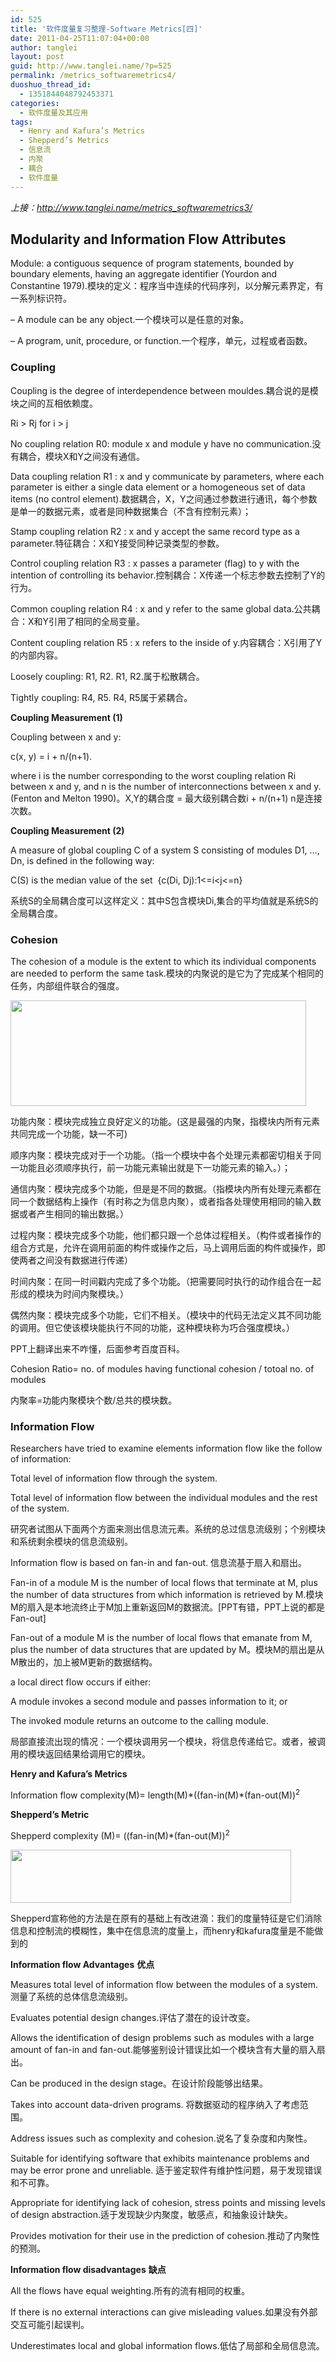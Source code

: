 ```yaml
---
id: 525
title: '软件度量复习整理-Software Metrics[四]'
date: 2011-04-25T11:07:04+00:00
author: tanglei
layout: post
guid: http://www.tanglei.name/?p=525
permalink: /metrics_softwaremetrics4/
duoshuo_thread_id:
  - 1351844048792453371
categories:
  - 软件度量及其应用
tags:
  - Henry and Kafura’s Metrics
  - Shepperd’s Metrics
  - 信息流
  - 内聚
  - 耦合
  - 软件度量
---
```

<address>
  上接：<a href="http://www.tanglei.name/metrics_softwaremetrics3/">http://www.tanglei.name/metrics_softwaremetrics3/</a>
</address>

## Modularity and Information Flow Attributes

Module: a contiguous sequence of program statements, bounded by boundary elements, having an aggregate identifier (Yourdon and Constantine 1979).模块的定义：程序当中连续的代码序列，以分解元素界定，有一系列标识符。

– A module can be any object.一个模块可以是任意的对象。

– A program, unit, procedure, or function.一个程序，单元，过程或者函数。

### Coupling

Coupling is the degree of interdependence between mouldes.耦合说的是模块之间的互相依赖度。

Ri > Rj for i > j

No coupling relation R0: module x and module y have no communication.没有耦合，模块X和Y之间没有通信。

Data coupling relation R1 : x and y communicate by parameters, where each parameter is either a single data element or a homogeneous set of data items (no control element).数据耦合，X，Y之间通过参数进行通讯，每个参数是单一的数据元素，或者是同种数据集合（不含有控制元素）；

Stamp coupling relation R2 : x and y accept the same record type as a parameter.特征耦合：X和Y接受同种记录类型的参数。

Control coupling relation R3 : x passes a parameter (flag) to y with the intention of controlling its behavior.控制耦合：X传递一个标志参数去控制了Y的行为。

Common coupling relation R4 : x and y refer to the same global data.公共耦合：X和Y引用了相同的全局变量。

Content coupling relation R5 : x refers to the inside of y.内容耦合：X引用了Y的内部内容。

Loosely coupling: R1, R2. R1, R2.属于松散耦合。

Tightly coupling: R4, R5. R4, R5属于紧耦合。

**Coupling Measurement (1)**

Coupling between x and y:

c(x, y) = i + n/(n+1).

where i is the number corresponding to the worst coupling relation Ri between x and y, and n is the number of interconnections between x and y.(Fenton and Melton 1990)。X,Y的耦合度 = 最大级别耦合数i + n/(n+1) n是连接次数。

**Coupling Measurement (2)**

A measure of global coupling C of a system S consisting of modules D1, …, Dn, is defined in the following way:

C(S) is the median value of the set  {c(Di, Dj):1<=i<j<=n}

系统S的全局耦合度可以这样定义：其中S包含模块Di,集合的平均值就是系统S的全局耦合度。

### Cohesion

The cohesion of a module is the extent to which its individual components are needed to perform the same task.模块的内聚说的是它为了完成某个相同的任务，内部组件联合的强度。

<img class="alignnone" title="内聚" src="http://www.tanglei.name/wp-content/uploads/2011/04/Software%20Metrics.files//image010.gif" alt="" width="473" height="169" />

功能内聚：模块完成独立良好定义的功能。(这是最强的内聚，指模块内所有元素共同完成一个功能，缺一不可)

顺序内聚：模块完成对于一个功能。（指一个模块中各个处理元素都密切相关于同一功能且必须顺序执行，前一功能元素输出就是下一功能元素的输入。）；

通信内聚：模块完成多个功能，但是是不同的数据。（指模块内所有处理元素都在同一个数据结构上操作（有时称之为信息内聚），或者指各处理使用相同的输入数据或者产生相同的输出数据。）

过程内聚：模块完成多个功能，他们都只跟一个总体过程相关。（构件或者操作的组合方式是，允许在调用前面的构件或操作之后，马上调用后面的构件或操作，即使两者之间没有数据进行传递）

时间内聚：在同一时间戳内完成了多个功能。（把需要同时执行的动作组合在一起形成的模块为时间内聚模块。）

偶然内聚：模块完成多个功能，它们不相关。（模块中的代码无法定义其不同功能的调用。但它使该模块能执行不同的功能，这种模块称为巧合强度模块。）

PPT上翻译出来不咋懂，后面参考百度百科。

Cohesion Ratio= no. of modules having functional cohesion / totoal no. of modules

内聚率=功能内聚模块个数/总共的模块数。

### Information Flow

Researchers have tried to examine elements information flow like the follow of information:

Total level of information flow through the system.

Total level of information flow between the individual modules and the rest of the system.

研究者试图从下面两个方面来测出信息流元素。系统的总过信息流级别；个别模块和系统剩余模块的信息流级别。

Information flow is based on fan-in and fan-out. 信息流基于扇入和扇出。

Fan-in of a module M is the number of local flows that terminate at M, plus the number of data structures from which information is retrieved by M.模块M的扇入是本地流终止于M加上重新返回M的数据流。[PPT有错，PPT上说的都是Fan-out]

Fan-out of a module M is the number of local flows that emanate from M, plus the number of data structures that are updated by M。模块M的扇出是从M散出的，加上被M更新的数据结构。

a local direct flow occurs if either:

A module invokes a second module and passes information to it; or

The invoked module returns an outcome to the calling module.

局部直接流出现的情况：一个模块调用另一个模块，将信息传递给它。或者，被调用的模块返回结果给调用它的模块。

**Henry and Kafura’s Metrics**

Information flow complexity(M)= length(M)\*((fan-in(M)\*(fan-out(M))<sup>2</sup>

**Shepperd’s Metric**

Shepperd complexity (M)= ((fan-in(M)*(fan-out(M))<sup>2</sup>

<img class="alignnone" title="shepperd" src="http://www.tanglei.name/wp-content/uploads/2011/04/Software%20Metrics.files//image014.gif" alt="" width="449" height="85" />

Shepperd宣称他的方法是在原有的基础上有改进滴：我们的度量特征是它们消除信息和控制流的模糊性，集中在信息流的度量上，而henry和kafura度量是不能做到的

**Information flow Advantages** **优点**

Measures total level of information flow between the modules of a system.测量了系统的总体信息流级别。

Evaluates potential design changes.评估了潜在的设计改变。

Allows the identification of design problems such as modules with a large amount of fan-in and fan-out.能够鉴别设计错误比如一个模块含有大量的扇入扇出。

Can be produced in the design stage。在设计阶段能够出结果。

Takes into account data-driven programs. 将数据驱动的程序纳入了考虑范围。

Address issues such as complexity and cohesion.说名了复杂度和内聚性。

Suitable for identifying software that exhibits maintenance problems and may be error prone and unreliable. 适于鉴定软件有维护性问题，易于发现错误和不可靠。

Appropriate for identifying lack of cohesion, stress points and missing levels of design abstraction.适于发现缺少内聚度，敏感点，和抽象设计缺失。

Provides motivation for their use in the prediction of cohesion.推动了内聚性的预测。

**Information flow disadvantages** **缺点**

All the flows have equal weighting.所有的流有相同的权重。

If there is no external interactions can give misleading values.如果没有外部交互可能引起误判。

Underestimates local and global information flows.低估了局部和全局信息流。